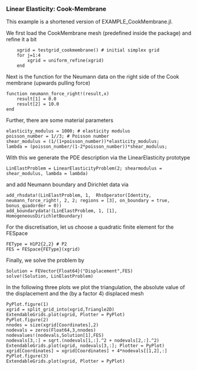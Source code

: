 ### Linear Elasticity: Cook-Membrane

This example is a shortened version of EXAMPLE_CookMembrane.jl.


We first load the CookMembrane mesh (predefined inside the package) and refine it a bit

```@example EXAMPLE_CookMembrane
    xgrid = testgrid_cookmembrane() # initial simplex grid
    for j=1:4
        xgrid = uniform_refine(xgrid)
    end
```

Next is the function for the Neumann data on the right side of the Cook membrane (upwards pulling force)

```@example EXAMPLE_CookMembrane
function neumann_force_right!(result,x)
    result[1] = 0.0
    result[2] = 10.0
end
```

Further, there are some material parameters

```@example EXAMPLE_CookMembrane
elasticity_modulus = 1000; # elasticity modulus
poisson_number = 1//3; # Poisson number
shear_modulus = (1/(1+poisson_number))*elasticity_modulus;
lambda = (poisson_number/(1-2*poisson_number))*shear_modulus;
```

With this we generate the PDE description via the LinearElasticity prototype

```@example EXAMPLE_CookMembrane
LinElastProblem = LinearElasticityProblem(2; shearmodulus = shear_modulus, lambda = lambda)
```

and add Neumann boundary and Dirichlet data via

```@example EXAMPLE_CookMembrane
add_rhsdata!(LinElastProblem, 1,  RhsOperator(Identity, neumann_force_right!, 2, 2; regions = [3], on_boundary = true, bonus_quadorder = 0))
add_boundarydata!(LinElastProblem, 1, [1], HomogeneousDirichletBoundary)
```

For the discretisation, let us choose a quadratic finite element for the FESpace

```@example EXAMPLE_CookMembrane
FEType = H1P2{2,2} # P2
FES = FESpace{FEType}(xgrid)
```

Finally, we solve the problem by

```@example EXAMPLE_CookMembrane
Solution = FEVector{Float64}("Displacement",FES)
solve!(Solution, LinElastProblem)
```

In the following three plots we plot the triangulation, the absolute value of the displacement and the (by a factor 4) displaced mesh

```@example EXAMPLE_CookMembrane
PyPlot.figure(1)
xgrid = split_grid_into(xgrid,Triangle2D)
ExtendableGrids.plot(xgrid, Plotter = PyPlot)
PyPlot.figure(2)
nnodes = size(xgrid[Coordinates],2)
nodevals = zeros(Float64,3,nnodes)
nodevalues!(nodevals,Solution[1],FES)
nodevals[3,:] = sqrt.(nodevals[1,:].^2 + nodevals[2,:].^2)
ExtendableGrids.plot(xgrid, nodevals[3,:]; Plotter = PyPlot)
xgrid[Coordinates] = xgrid[Coordinates] + 4*nodevals[[1,2],:]
PyPlot.figure(3)
ExtendableGrids.plot(xgrid, Plotter = PyPlot)
```
